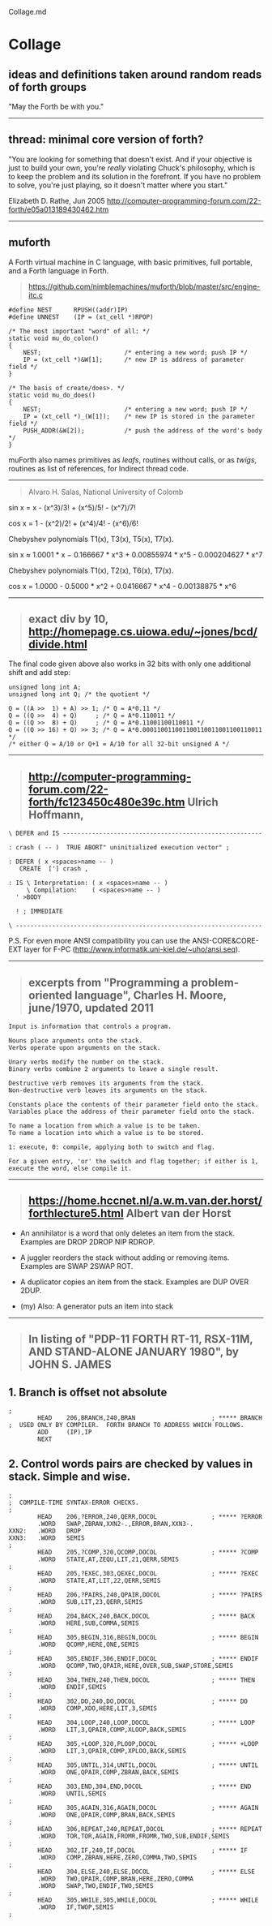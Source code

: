 Collage.md

# Collage

## ideas and definitions taken around random reads of forth groups

"May the Forth be with you."

---
## thread: minimal core version of forth? 

"You are looking for something that doesn't exist.  And if your
objective is just to build your own, you're _really_ violating
Chuck's philosophy, which is to keep the problem and its
solution in the forefront.  If you have no problem to solve,
you're just playing, so it doesn't matter where you start."

Elizabeth D. Rathe, Jun 2005
http://computer-programming-forum.com/22-forth/e05a013189430462.htm 

---
## muforth

A Forth virtual machine in C language, with basic primitives, full portable, and a Forth language in Forth.

> https://github.com/nimblemachines/muforth/blob/master/src/engine-itc.c
```
#define NEST      RPUSH((addr)IP)
#define UNNEST    (IP = (xt_cell *)RPOP)

/* The most important "word" of all: */
static void mu_do_colon()
{
    NEST;                       /* entering a new word; push IP */
    IP = (xt_cell *)&W[1];      /* new IP is address of parameter field */
}

/* The basis of create/does>. */
static void mu_do_does()
{
    NEST;                       /* entering a new word; push IP */
    IP = (xt_cell *)_(W[1]);    /* new IP is stored in the parameter field */
    PUSH_ADDR(&W[2]);           /* push the address of the word's body */
}

```
muForth also names primitives as *leafs*, routines without calls, or as *twigs*, routines as list of references, for Indirect thread code.

---
> Alvaro H. Salas, National University of Colomb

sin x = x - (x^3)/3! + (x^5)/5! - (x^7)/7!

cos x =  1 - (x^2)/2! + (x^4)/4! - (x^6)/6!

Chebyshev polynomials T1(x), T3(x), T5(x), T7(x). 

sin x ≈ 1.0001 * x − 0.166667 * x^3 + 0.00855974 * x^5 - 0.000204627 * x^7

Chebyshev polynomials T1(x), T2(x), T6(x), T7(x).

cos x = 1.0000 - 0.5000 * x^2 + 0.0416667 * x^4 - 0.00138875 * x^6

---

> ## exact div by 10, http://homepage.cs.uiowa.edu/~jones/bcd/divide.html

The final code given above also works in 32 bits with only one additional shift and add step:

	unsigned long int A;
	unsigned long int Q; /* the quotient */

	Q = ((A >>  1) + A) >> 1; /* Q = A*0.11 */
	Q = ((Q >>  4) + Q)     ; /* Q = A*0.110011 */
	Q = ((Q >>  8) + Q)     ; /* Q = A*0.11001100110011 */
	Q = ((Q >> 16) + Q) >> 3; /* Q = A*0.000110011001100110011001100110011 */
    /* either Q = A/10 or Q+1 = A/10 for all 32-bit unsigned A */

---

> ## http://computer-programming-forum.com/22-forth/fc123450c480e39c.htm Ulrich Hoffmann,
```
\ DEFER and IS -------------------------------------------------------

: crash ( -- )  TRUE ABORT" uninitialized execution vector" ;

: DEFER ( x <spaces>name -- )
   CREATE  ['] crash ,

: IS \ Interpretation: ( x <spaces>name -- )
     \ Compilation:    ( <spaces>name -- )
  ' >BODY  

  ! ; IMMEDIATE

\ --------------------------------------------------------------------
```
P.S. For even more ANSI compatibility you can use the ANSI-CORE&CORE-EXT layer for F-PC (http://www.informatik.uni-kiel.de/~uho/ansi.seq).

---
> ## excerpts from "Programming a problem-oriented language", Charles H. Moore, june/1970, updated 2011

    Input is information that controls a program.
    
    Nouns place arguments onto the stack.
    Verbs operate upon arguments on the stack.

    Unary verbs modify the number on the stack.
    Binary verbs combine 2 arguments to leave a single result.

    Destructive verb removes its arguments from the stack.
    Non-destructive verb leaves its arguments on the stack.

    Constants place the contents of their parameter field onto the stack.
    Variables place the address of their parameter field onto the stack.
    
    To name a location from which a value is to be taken.
    To name a location into which a value is to be stored.

    1: execute, 0: compile, applying both to switch and flag. 
   
    For a given entry, 'or' the switch and flag together; if either is 1, execute the word, else compile it.


---
> ## https://home.hccnet.nl/a.w.m.van.der.horst/forthlecture5.html Albert van der Horst

- An annihilator is a word that only deletes an item from the stack.
Examples are DROP 2DROP NIP RDROP.

- A juggler reorders the stack without adding or removing items.
Examples are SWAP 2SWAP ROT.

- A duplicator copies an item from the stack.  Examples are DUP OVER
2DUP.

- (my) Also: A generator puts an item into stack
---
> ## In listing of "PDP-11 FORTH      RT-11, RSX-11M, AND STAND-ALONE      JANUARY 1980", by JOHN S. JAMES

## 1. Branch is offset not absolute
``` 
; 
        HEAD    206,BRANCH,240,BRAN                     ; ***** BRANCH
;  USED ONLY BY COMPILER.  FORTH BRANCH TO ADDRESS WHICH FOLLOWS.
        ADD     (IP),IP
        NEXT
````
## 2. Control words pairs are checked by values in stack. Simple and wise.
```
;
;  COMPILE-TIME SYNTAX-ERROR CHECKS.
;
        HEAD    206,?ERROR,240,QERR,DOCOL               ; ***** ?ERROR
        .WORD   SWAP,ZBRAN,XXN2-.,ERROR,BRAN,XXN3-.
XXN2:   .WORD   DROP
XXN3:   .WORD   SEMIS
;
        HEAD    205,?COMP,320,QCOMP,DOCOL               ; ***** ?COMP
        .WORD   STATE,AT,ZEQU,LIT,21,QERR,SEMIS
;
        HEAD    205,?EXEC,303,QEXEC,DOCOL               ; ***** ?EXEC
        .WORD   STATE,AT,LIT,22,QERR,SEMIS
;
        HEAD    206,?PAIRS,240,QPAIR,DOCOL              ; ***** ?PAIRS
        .WORD   SUB,LIT,23,QERR,SEMIS
;
        HEAD    204,BACK,240,BACK,DOCOL                 ; ***** BACK
        .WORD   HERE,SUB,COMMA,SEMIS
;
        HEAD    305,BEGIN,316,BEGIN,DOCOL               ; ***** BEGIN
        .WORD   QCOMP,HERE,ONE,SEMIS
;
        HEAD    305,ENDIF,306,ENDIF,DOCOL               ; ***** ENDIF
        .WORD   QCOMP,TWO,QPAIR,HERE,OVER,SUB,SWAP,STORE,SEMIS
;
        HEAD    304,THEN,240,THEN,DOCOL                 ; ***** THEN
        .WORD   ENDIF,SEMIS
;
        HEAD    302,DO,240,DO,DOCOL                     ; ***** DO
        .WORD   COMP,XDO,HERE,LIT,3,SEMIS
;
        HEAD    304,LOOP,240,LOOP,DOCOL                 ; ***** LOOP
        .WORD   LIT,3,QPAIR,COMP,XLOOP,BACK,SEMIS
;
        HEAD    305,+LOOP,320,PLOOP,DOCOL               ; ***** +LOOP
        .WORD   LIT,3,QPAIR,COMP,XPLOO,BACK,SEMIS
;
        HEAD    305,UNTIL,314,UNTIL,DOCOL               ; ***** UNTIL
        .WORD   ONE,QPAIR,COMP,ZBRAN,BACK,SEMIS
;
        HEAD    303,END,304,END,DOCOL                   ; ***** END
        .WORD   UNTIL,SEMIS
;
        HEAD    305,AGAIN,316,AGAIN,DOCOL               ; ***** AGAIN
        .WORD   ONE,QPAIR,COMP,BRAN,BACK,SEMIS
;
        HEAD    306,REPEAT,240,REPEAT,DOCOL             ; ***** REPEAT
        .WORD   TOR,TOR,AGAIN,FROMR,FROMR,TWO,SUB,ENDIF,SEMIS
;
        HEAD    302,IF,240,IF,DOCOL                     ; ***** IF
        .WORD   COMP,ZBRAN,HERE,ZERO,COMMA,TWO,SEMIS
;
        HEAD    304,ELSE,240,ELSE,DOCOL                 ; ***** ELSE
        .WORD   TWO,QPAIR,COMP,BRAN,HERE,ZERO,COMMA
        .WORD   SWAP,TWO,ENDIF,TWO,SEMIS
;
        HEAD    305,WHILE,305,WHILE,DOCOL               ; ***** WHILE
        .WORD   IF,TWOP,SEMIS
;
```
